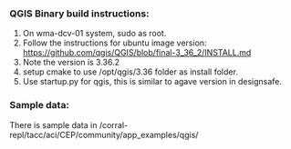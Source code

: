 ### QGIS Binary build instructions:

1. On wma-dcv-01 system, sudo as root.
2. Follow the instructions for ubuntu image version: https://github.com/qgis/QGIS/blob/final-3_36_2/INSTALL.md
3. Note the version is 3.36.2
4. setup cmake to use /opt/qgis/3.36 folder as install folder.
5. Use startup.py for qgis, this is similar to agave version in designsafe.

### Sample data:
 There is sample data in /corral-repl/tacc/aci/CEP/community/app_examples/qgis/
